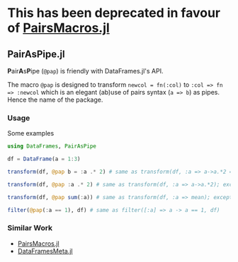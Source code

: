 # This has been deprecated in favour of [PairsMacros.jl](https://github.com/matthieugomez/PairsMacros.jl)

## PairAsPipe.jl

**P**air**A**s**P**ipe (`@pap`) is friendly with DataFrames.jl's API.

The macro `@pap` is designed to transform `newcol = fn(:col)` to `:col => fn => :newcol` which is an elegant (ab)use of pairs syntax (`a => b`) as pipes. Hence the name of the package.

### Usage

Some examples
```julia
using DataFrames, PairAsPipe

df = DataFrame(a = 1:3)

transform(df, @pap b = :a .* 2) # same as transform(df, :a => a->a.*2 => :b)

transform(df, @pap :a .* 2) # same as transform(df, :a => a->a.*2); except for output column name

transform(df, @pap sum(:a)) # same as transform(df, :a => mean); except for output column name

filter(@pap(:a == 1), df) # same as filter([:a] => a -> a == 1, df)
```

### Similar Work

* [PairsMacros.jl](https://github.com/matthieugomez/PairsMacros.jl)
* [DataFramesMeta.jl](https://github.com/JuliaData/DataFramesMeta.jl)
